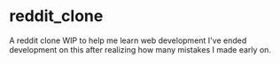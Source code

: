 # reddit_clone
A reddit clone WIP to help me learn web development
I've ended development on this after realizing how many mistakes I made early on.
